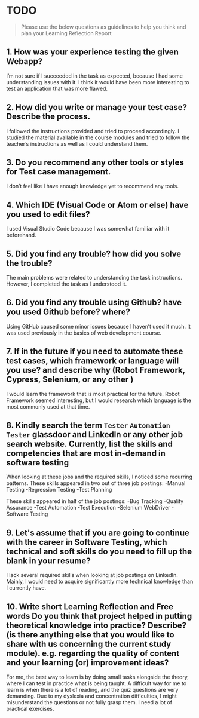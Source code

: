
# TODO

> Please use the below questions as guidelines to help you think and plan your Learning Reflection Report

## 1. How was your experience testing the given Webapp?
I’m not sure if I succeeded in the task as expected, because I had some understanding issues with it. I think it would have been more interesting to test an application that was more flawed.
     
## 2. How did you write or manage your test case? Describe the process.
I followed the instructions provided and tried to proceed accordingly. I studied the material available in the course modules and tried to follow the teacher’s instructions as well as I could understand them.
    
## 3. Do you recommend any other tools or styles for Test case management. 
I don’t feel like I have enough knowledge yet to recommend any tools.     

## 4. Which IDE (Visual Code or Atom or else) have you used to edit files?
I used Visual Studio Code because I was somewhat familiar with it beforehand. 
    
## 5. Did you find any trouble? how did you solve the trouble?
The main problems were related to understanding the task instructions. However, I completed the task as I understood it.

## 6. Did you find any trouble using Github? have you used Github before? where?
Using GitHub caused some minor issues because I haven’t used it much. It was used previously in the basics of web development course.  

## 7. If in the future if you need to automate these test cases, which framework or language will you use? and describe why (Robot Framework, Cypress, Selenium, or any other )
I would learn the framework that is most practical for the future. Robot Framework seemed interesting, but I would research which language is the most commonly used at that time.

## 8. Kindly search the term `Tester` `Automation Tester` glassdoor and LinkedIn or any other job search website. Currently, list the skills and competencies that are most in-demand in software testing
When looking at these jobs and the required skills, I noticed some recurring patterns. These skills appeared in two out of three job postings:
-Manual Testing
-Regression Testing
-Test Planning

These skills appeared in half of the job postings:
-Bug Tracking
-Quality Assurance
-Test Automation
-Test Execution
-Selenium WebDriver
-Software Testing

## 9. **Let's assume** that if you are going to continue with the career in Software Testing, which technical and soft skills do you need to fill up the blank in your resume?
I lack several required skills when looking at job postings on LinkedIn. Mainly, I would need to acquire significantly more technical knowledge than I currently have.

## 10. Write short Learning Reflection and  Free words Do you think that project helped in putting theoretical knowledge into practice? Describe? (is there anything else that you would like to share with us concerning the current study module). e.g. regarding the quality of content and your learning (or) improvement ideas? 
For me, the best way to learn is by doing small tasks alongside the theory, where I can test in practice what is being taught. A difficult way for me to learn is when there is a lot of reading, and the quiz questions are very demanding. Due to my dyslexia and concentration difficulties, I might misunderstand the questions or not fully grasp them. I need a lot of practical exercises.




 





